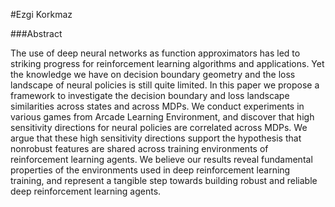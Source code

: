 #Ezgi Korkmaz

###Abstract

The use of deep neural networks as function approximators has led to striking progress for reinforcement learning algorithms and applications. Yet the knowledge we have on decision boundary geometry and the loss landscape of neural policies is still quite limited. In this paper we propose a framework to investigate the decision boundary and loss landscape similarities across states and across MDPs. We conduct experiments in various games from Arcade Learning Environment, and discover that high sensitivity directions for neural policies are correlated across MDPs. We argue that these high sensitivity directions support the hypothesis that nonrobust features are shared across training environments of reinforcement learning agents. We believe our results reveal fundamental properties of the environments used in deep reinforcement learning training, and represent a tangible step towards building robust and reliable deep reinforcement learning agents.


